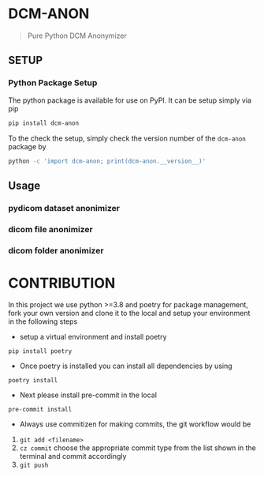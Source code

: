 # DCM-ANON

> Pure Python DCM Anonymizer

## SETUP

### Python Package Setup

The python package is available for use on PyPI. It can be setup simply via pip

```bash
pip install dcm-anon
```

To the check the setup, simply check the version number of the `dcm-anon` package by

```bash
python -c 'import dcm-anon; print(dcm-anon.__version__)'
```

## Usage

### pydicom dataset anonimizer

### dicom file anonimizer

### dicom folder anonimizer

# CONTRIBUTION

In this project we use python >=3.8 and poetry for package management, fork your own version and clone it to the local and setup your environment in the following steps

- setup a virtual environment and install poetry

```pip install poetry```

- Once poetry is installed you can install all dependencies by using 

```poetry install```

- Next please install pre-commit in the local 

```pre-commit install```

- Always use commitizen for making commits, the git workflow would be 

1. ```git add <filename>```
2. ```cz commit```
choose the appropriate commit type from the list shown in the terminal and commit accordingly
3. ```git push```


